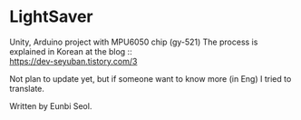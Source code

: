 # LightSaver

Unity, Arduino project with MPU6050 chip (gy-521)
The process is explained in Korean at the blog ::   
https://dev-seyuban.tistory.com/3

Not plan to update yet, but if someone want to know more (in Eng) I tried to translate.


Written by Eunbi Seol.
